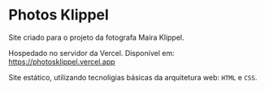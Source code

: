 # Photos Klippel
 Site criado para o projeto da fotografa Maira Klippel.
 
 Hospedado no servidor da Vercel. Disponível em: <https://photosklippel.vercel.app>

Site estático, utilizando tecnoligias básicas da arquitetura web: `HTML` e `CSS`.
